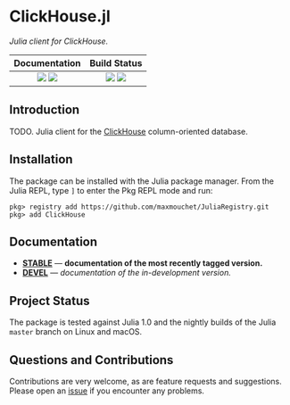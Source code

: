 # ClickHouse.jl

*Julia client for ClickHouse.*

| **Documentation**                       | **Build Status**              |
|:---------------------------------------:|:-----------------------------:|
| [![][docs-stable-img]][docs-stable-url] [![][docs-dev-img]][docs-dev-url]| [![][travis-img]][travis-url] [![][codecov-img]][codecov-url] |

## Introduction

TODO. Julia client for the [ClickHouse](https://clickhouse.yandex/) column-oriented database.

## Installation

The package can be installed with the Julia package manager.
From the Julia REPL, type `]` to enter the Pkg REPL mode and run:

```
pkg> registry add https://github.com/maxmouchet/JuliaRegistry.git
pkg> add ClickHouse
```

## Documentation

- [**STABLE**][docs-stable-url] &mdash; **documentation of the most recently tagged version.**
- [**DEVEL**][docs-dev-url] &mdash; *documentation of the in-development version.*

## Project Status

The package is tested against Julia 1.0 and the nightly builds of the Julia `master` branch on Linux and macOS.

## Questions and Contributions

Contributions are very welcome, as are feature requests and suggestions. Please open an [issue][issues-url] if you encounter any problems.

[docs-stable-img]: https://img.shields.io/badge/docs-stable-blue.svg?style=flat
[docs-stable-url]: https://maxmouchet.github.io/ClickHouse.jl/stable

[docs-dev-img]: https://img.shields.io/badge/docs-dev-blue.svg?style=flat
[docs-dev-url]: https://maxmouchet.github.io/ClickHouse.jl/dev

[travis-img]: https://travis-ci.org/maxmouchet/ClickHouse.jl.svg?branch=master
[travis-url]: https://travis-ci.org/maxmouchet/ClickHouse.jl

[codecov-img]: https://codecov.io/github/maxmouchet/ClickHouse.jl/coverage.svg?branch=master
[codecov-url]: https://codecov.io/github/maxmouchet/ClickHouse.jl?branch=master

[issues-url]: https://github.com/maxmouchet/ClickHouse.jl/issues
